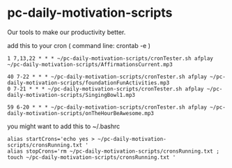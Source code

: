 # pc-daily-motivation-scripts
Our tools to make our productivity better.



add this to your cron  ( command line:  crontab -e  )

    1 7,13,22 * * * ~/pc-daily-motivation-scripts/cronTester.sh afplay ~/pc-daily-motivation-scripts/AffirmationsCurrent.mp3

    40 7-22 * * * ~/pc-daily-motivation-scripts/cronTester.sh afplay ~/pc-daily-motivation-scripts/foundationFunActivities.mp3
    0 7-21 * * * ~/pc-daily-motivation-scripts/cronTester.sh afplay ~/pc-daily-motivation-scripts/SingingBowl1.mp3
    
    59 6-20 * * * ~/pc-daily-motivation-scripts/cronTester.sh afplay ~/pc-daily-motivation-scripts/onTheHourBeAwesome.mp3


you might want to add this to ~/.bashrc

    alias startCrons='echo yes > ~/pc-daily-motivation-scripts/cronsRunning.txt '
    alias stopCrons='rm ~/pc-daily-motivation-scripts/cronsRunning.txt ; touch ~/pc-daily-motivation-scripts/cronsRunning.txt '

